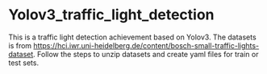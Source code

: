 # Yolov3_traffic_light_detection
This is a traffic light detection achievement based on Yolov3. The datasets is from https://hci.iwr.uni-heidelberg.de/content/bosch-small-traffic-lights-dataset. Follow the steps to unzip datasets and create yaml files for train or test sets.
